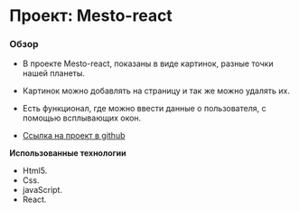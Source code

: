 # Проект: Mesto-react

### Обзор

* В проекте Mesto-react, показаны в виде картинок, разные точки нашей планеты. 
* Картинок можно добавлять на страницу и так же можно удалять их.

* Есть функционал, где можно ввести данные о пользователя, с помощью всплывающих окон. 

* [Ссылка на проект в github](https://meder84.github.io/mesto-react/index.html)


**Использованные технологии**

* Html5.
* Css.
* javaScript.
* React.